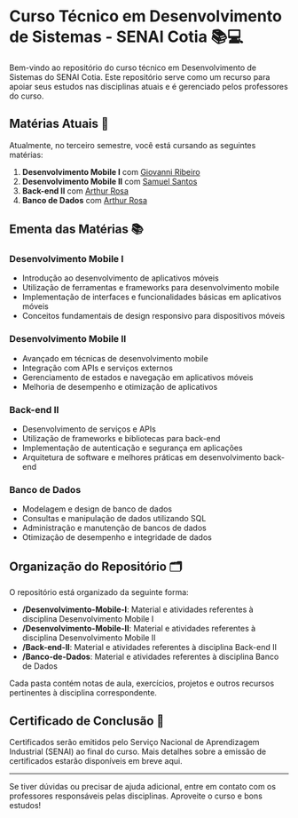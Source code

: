 # Curso Técnico em Desenvolvimento de Sistemas - SENAI Cotia 📚💻

Bem-vindo ao repositório do curso técnico em Desenvolvimento de Sistemas do SENAI Cotia. Este repositório serve como um recurso para apoiar seus estudos nas disciplinas atuais e é gerenciado pelos professores do curso.

## Matérias Atuais 🏫

Atualmente, no terceiro semestre, você está cursando as seguintes matérias:

1. **Desenvolvimento Mobile I** com [Giovanni Ribeiro](https://github.com/giovannirp?tab=repositories)
2. **Desenvolvimento Mobile II** com [Samuel Santos](https://github.com/samuel-santos)
3. **Back-end II** com [Arthur Rosa](https://github.com/arthur-rosa)
4. **Banco de Dados** com [Arthur Rosa](https://github.com/arthur-rosa)

## Ementa das Matérias 📚

### Desenvolvimento Mobile I

- Introdução ao desenvolvimento de aplicativos móveis
- Utilização de ferramentas e frameworks para desenvolvimento mobile
- Implementação de interfaces e funcionalidades básicas em aplicativos móveis
- Conceitos fundamentais de design responsivo para dispositivos móveis

### Desenvolvimento Mobile II

- Avançado em técnicas de desenvolvimento mobile
- Integração com APIs e serviços externos
- Gerenciamento de estados e navegação em aplicativos móveis
- Melhoria de desempenho e otimização de aplicativos

### Back-end II

- Desenvolvimento de serviços e APIs
- Utilização de frameworks e bibliotecas para back-end
- Implementação de autenticação e segurança em aplicações
- Arquitetura de software e melhores práticas em desenvolvimento back-end

### Banco de Dados

- Modelagem e design de banco de dados
- Consultas e manipulação de dados utilizando SQL
- Administração e manutenção de bancos de dados
- Otimização de desempenho e integridade de dados

## Organização do Repositório 🗂️

O repositório está organizado da seguinte forma:

- **/Desenvolvimento-Mobile-I**: Material e atividades referentes à disciplina Desenvolvimento Mobile I
- **/Desenvolvimento-Mobile-II**: Material e atividades referentes à disciplina Desenvolvimento Mobile II
- **/Back-end-II**: Material e atividades referentes à disciplina Back-end II
- **/Banco-de-Dados**: Material e atividades referentes à disciplina Banco de Dados

Cada pasta contém notas de aula, exercícios, projetos e outros recursos pertinentes à disciplina correspondente.

## Certificado de Conclusão 🏅

Certificados serão emitidos pelo Serviço Nacional de Aprendizagem Industrial (SENAI) ao final do curso. Mais detalhes sobre a emissão de certificados estarão disponíveis em breve aqui.

---

Se tiver dúvidas ou precisar de ajuda adicional, entre em contato com os professores responsáveis pelas disciplinas. Aproveite o curso e bons estudos!

